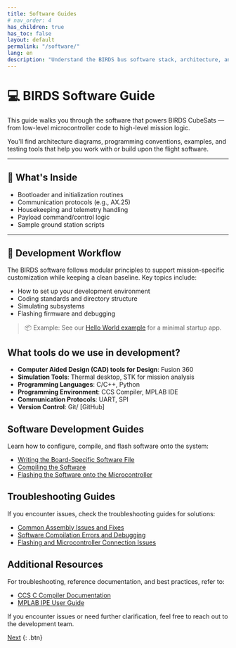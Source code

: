 ```yaml
---
title: Software Guides
# nav_order: 4
has_children: true
has_toc: false
layout: default
permalink: "/software/"
lang: en
description: "Understand the BIRDS bus software stack, architecture, and how to use it."
---
```


# 💻 BIRDS Software Guide

This guide walks you through the software that powers BIRDS CubeSats — from low-level microcontroller code to high-level mission logic.

You'll find architecture diagrams, programming conventions, examples, and testing tools that help you work with or build upon the flight software.

---

## 🧠 What's Inside

- Bootloader and initialization routines
- Communication protocols (e.g., AX.25)
- Housekeeping and telemetry handling
- Payload command/control logic
- Sample ground station scripts

---

## 🧰 Development Workflow

The BIRDS software follows modular principles to support mission-specific customization while keeping a clean baseline. Key topics include:

- How to set up your development environment
- Coding standards and directory structure
- Simulating subsystems
- Flashing firmware and debugging

> 📦 Example: See our [Hello World example](../software/examples/hello-world.md) for a minimal startup app.

## What tools do we use in development?
   - **Computer Aided Design (CAD) tools for Design**: Fusion 360
   - **Simulation Tools**: Thermal desktop, STK for mission analysis
   - **Programming Languages**: C/C++, Python 
   - **Programming Environment**: CCS Compiler, MPLAB IDE
   - **Communication Protocols**: UART, SPI
   - **Version Control**: Git/ [GitHub] 

## Software Development Guides

Learn how to configure, compile, and flash software onto the system:

- [Writing the Board-Specific Software File]({{site.url}}/how-tos/write_board_specific_software.html)  
- [Compiling the Software]({{site.url}}/how-tos/compile_software.html)  
- [Flashing the Software onto the Microcontroller]({{site.url}}/how-tos/flash_microcontroller.html)  

## Troubleshooting Guides

If you encounter issues, check the troubleshooting guides for solutions:

- [Common Assembly Issues and Fixes]({{site.url}}/how-tos/assembly_troubleshooting.html)  
- [Software Compilation Errors and Debugging]({{site.url}}/how-tos/compilation_troubleshooting.html)  
- [Flashing and Microcontroller Connection Issues]({{site.url}}/how-tos/flashing_troubleshooting.html)  

## Additional Resources

For troubleshooting, reference documentation, and best practices, refer to:

- [CCS C Compiler Documentation](https://www.ccsinfo.com/downloads.php)  
- [MPLAB IPE User Guide](https://www.microchip.com/en-us/development-tools-tools-and-software/mplab-ecosystem)  

If you encounter issues or need further clarification, feel free to reach out to the development team.  

[Next]({{site.url}}/how-tos/flash_microcontroller.html)  {: .btn}